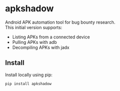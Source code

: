 # apkshadow

Android APK automation tool for bug bounty research.  
This initial version supports:
- Listing APKs from a connected device
- Pulling APKs with adb
- Decompiling APKs with jadx

## Install
Install locally using pip:
```bash
pip install apkshadow
